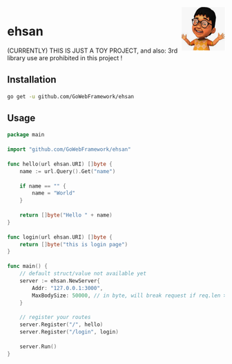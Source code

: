 <img align="right" width="100" height="100" src="https://raw.githubusercontent.com/GoWebFramework/ehsan/master/ehsan.png">

# ehsan

(CURRENTLY) THIS IS JUST A TOY PROJECT, and also: 3rd library use are prohibited in this project !

## Installation

```bash
go get -u github.com/GoWebFramework/ehsan
```

## Usage

```go
package main

import "github.com/GoWebFramework/ehsan"

func hello(url ehsan.URI) []byte {
	name := url.Query().Get("name")

	if name == "" {
		name = "World"
	}

	return []byte("Hello " + name)
}

func login(url ehsan.URI) []byte {
	return []byte("this is login page")
}

func main() {
	// default struct/value not available yet
	server := ehsan.NewServer{
		Addr: "127.0.0.1:3000",
		MaxBodySize: 50000, // in byte, will break request if req.len > MaxBodySize
	}

	// register your routes
	server.Register("/", hello)
	server.Register("/login", login)

	server.Run()
}
```